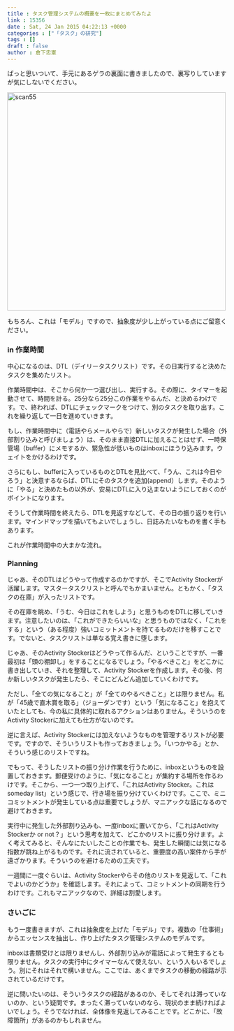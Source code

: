 ```yaml
---
title : タスク管理システムの概要を一枚にまとめてみたよ
link : 15356
date : Sat, 24 Jan 2015 04:22:13 +0000
categories : ["「タスク」の研究"]
tags : []
draft : false
author : 倉下忠憲
---
```


ぱっと思いついて、手元にあるゲラの裏面に書きましたので、裏写りしていますが気にしないでください。

<a href="https://rashita.net/blog/wp-content/uploads/2015/01/scan55.jpeg"><img src="https://rashita.net/blog/wp-content/uploads/2015/01/scan55.jpeg" alt="scan55" width="500" height="" class="alignnone size-full wp-image-15358" /></a>


もちろん、これは「モデル」ですので、抽象度が少し上がっている点にご留意ください。

<H3>in 作業時間</H3>

中心になるのは、DTL（デイリータスクリスト）です。その日実行すると決めたタスクを集めたリスト。

作業時間中は、そこから何か一つ選び出し、実行する。その際に、タイマーを起動させて、時間を計る。25分なら25分この作業をやるんだ、と決めるわけです。で、終われば、DTLにチェックマークをつけて、別のタスクを取り出す。これを繰り返して一日を進めていきます。

もし、作業時間中に（電話やらメールやらで）新しいタスクが発生した場合（外部割り込みと呼びましょう）は、そのまま直接DTLに加えることはせず、一時保管場（buffer）にメモするか、緊急性が低いものはinboxにほうり込みます。ウェイトをかけるわけです。

さらにもし、bufferに入っているものとDTLを見比べて、「うん、これは今日やろう」と決意するならば、DTLにそのタスクを追加(append）します。そのように「やる」と決めたもの以外が、安易にDTLに入り込まないようにしておくのがポイントになります。

そうして作業時間を終えたら、DTLを見返すなどして、その日の振り返りを行います。マインドマップを描いてもよいでしょうし、日誌みたいなものを書く手もあります。

これが作業時間中の大まかな流れ。

<H3>Planning</H3>

じゃあ、そのDTLはどうやって作成するのかですが、そこでActivity Stockerが活躍します。マスタータスクリストと呼んでもかまいません。ともかく、「タスクの在庫」が入ったリストです。

その在庫を眺め、「うむ、今日はこれをしよう」と思うものをDTLに移していきます。注意したいのは、「これができたらいいな」と思うものではなく、「これをする」という（ある程度）強いコミットメントを持てるものだけを移すことです。でないと、タスクリストは単なる覚え書きに堕します。

じゃあ、そのActivity Stockerはどうやって作るんだ、ということですが、一番最初は「頭の棚卸し」をすることになるでしょう。「やるべきこと」をどこかに書き出していき、それを整理して、Activity Stockerを作成します。その後、何か新しいタスクが発生したら、そこにどんどん追加していくわけです。


ただし、「全ての気になること」が「全てのやるべきこと」とは限りません。私が「45歳で直木賞を取る」（ジョーダンです）という「気になること」を抱えていたとしても、今の私に具体的に取れるアクションはありません。そういうのをActivity Stockerに加えても仕方がないのです。

逆に言えば、Activity Stockerには加えないようなものを管理するリストが必要です。ですので、そういうリストも作っておきましょう。「いつかやる」とか、そういう感じのリストですね。

でもって、そうしたリストの振り分け作業を行うために、inboxというものを設置しておきます。郵便受けのように、「気になること」が集約する場所を作るわけです。そこから、一つ一つ取り上げて、「これはActivity Stocker。これはsomeday list」という感じで、行き場を振り分けていくわけです。ここで、ミニコミットメントが発生している点は重要でしょうが、マニアックな話になるので避けておきます。

実行中に発生した外部割り込みも、一度inboxに置いてから、「これはActivity Stockerか or not？」という思考を加えて、どこかのリストに振り分けます。よく考えてみると、そんなにたいしたことの作業でも、発生した瞬間には気になる指数が跳ね上がるものです。それに流されていると、重要度の高い案件から手が遠ざかります。そういうのを避けるための工夫です。

一週間に一度ぐらいは、Activity Stockerやらその他のリストを見返して、「これでよいのかどうか」を確認します。それによって、コミットメントの同期を行うわけです。これもマニアックなので、詳細は割愛します。

<H3>さいごに</H3>

もう一度書きますが、これは抽象度を上げた「モデル」です。複数の「仕事術」からエッセンスを抽出し、作り上げたタスク管理システムのモデルです。

inboxは書類受けとは限りませんし、外部割り込みが電話によって発生するとも限りません。タスクの実行中にタイマーなんて使えない、という人もいるでしょう。別にそれはそれで構いません。ここでは、あくまでタスクの移動の経路が示されているだけです。

逆に問いたいのは、そういうタスクの経路があるのか、そしてそれは滞っていないのか、という疑問です。まったく滞っていないのなら、現状のまま続ければよいでしょう。そうでなければ、全体像を見返してみることです。どこかに、「故障箇所」があるのかもしれません。